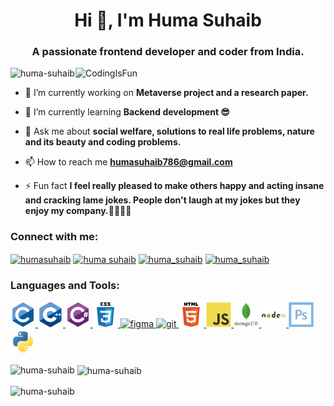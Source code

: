 <h1 align="center">Hi 👋, I'm Huma Suhaib</h1>
<h3 align="center">A passionate frontend developer and coder from India.</h3>
<img align="right" width="400" alt="CodingIsFun" src="https://user-images.githubusercontent.com/55389276/140866485-8fb1c876-9a8f-4d6a-98dc-08c4981eaf70.gif">
<p align="left"> <img src="https://komarev.com/ghpvc/?username=huma-suhaib&label=Profile%20views&color=0e75b6&style=flat" alt="huma-suhaib" /> </p>

- 🔭 I’m currently working on **Metaverse project and a research paper.**

- 🌱 I’m currently learning **Backend development 😎**

- 💬 Ask me about **social welfare, solutions to real life problems, nature and its beauty and coding problems.**

- 📫 How to reach me **humasuhaib786@gmail.com**

- ⚡ Fun fact **I feel really pleased to make others happy and acting insane and cracking lame jokes. People don't laugh at my jokes but they enjoy my company.🤪🤪🤩🤩**

<h3 align="left">Connect with me:</h3>
<p align="left">
<a href="https://twitter.com/humasuhaib" target="blank"><img align="center" src="https://raw.githubusercontent.com/rahuldkjain/github-profile-readme-generator/master/src/images/icons/Social/twitter.svg" alt="humasuhaib" height="30" width="40" /></a>
<a href="https://linkedin.com/in/huma suhaib" target="blank"><img align="center" src="https://raw.githubusercontent.com/rahuldkjain/github-profile-readme-generator/master/src/images/icons/Social/linked-in-alt.svg" alt="huma suhaib" height="30" width="40" /></a>
<a href="https://instagram.com/huma_suhaib" target="blank"><img align="center" src="https://raw.githubusercontent.com/rahuldkjain/github-profile-readme-generator/master/src/images/icons/Social/instagram.svg" alt="huma_suhaib" height="30" width="40" /></a>
<a href="https://www.leetcode.com/huma_suhaib" target="blank"><img align="center" src="https://raw.githubusercontent.com/rahuldkjain/github-profile-readme-generator/master/src/images/icons/Social/leet-code.svg" alt="huma_suhaib" height="30" width="40" /></a>
</p>

<h3 align="left">Languages and Tools:</h3>
<p align="left"> <a href="https://www.cprogramming.com/" target="_blank" rel="noreferrer"> <img src="https://raw.githubusercontent.com/devicons/devicon/master/icons/c/c-original.svg" alt="c" width="40" height="40"/> </a> <a href="https://www.w3schools.com/cpp/" target="_blank" rel="noreferrer"> <img src="https://raw.githubusercontent.com/devicons/devicon/master/icons/cplusplus/cplusplus-original.svg" alt="cplusplus" width="40" height="40"/> </a> <a href="https://www.w3schools.com/cs/" target="_blank" rel="noreferrer"> <img src="https://raw.githubusercontent.com/devicons/devicon/master/icons/csharp/csharp-original.svg" alt="csharp" width="40" height="40"/> </a> <a href="https://www.w3schools.com/css/" target="_blank" rel="noreferrer"> <img src="https://raw.githubusercontent.com/devicons/devicon/master/icons/css3/css3-original-wordmark.svg" alt="css3" width="40" height="40"/> </a> <a href="https://www.figma.com/" target="_blank" rel="noreferrer"> <img src="https://www.vectorlogo.zone/logos/figma/figma-icon.svg" alt="figma" width="40" height="40"/> </a> <a href="https://git-scm.com/" target="_blank" rel="noreferrer"> <img src="https://www.vectorlogo.zone/logos/git-scm/git-scm-icon.svg" alt="git" width="40" height="40"/> </a> <a href="https://www.w3.org/html/" target="_blank" rel="noreferrer"> <img src="https://raw.githubusercontent.com/devicons/devicon/master/icons/html5/html5-original-wordmark.svg" alt="html5" width="40" height="40"/> </a> <a href="https://developer.mozilla.org/en-US/docs/Web/JavaScript" target="_blank" rel="noreferrer"> <img src="https://raw.githubusercontent.com/devicons/devicon/master/icons/javascript/javascript-original.svg" alt="javascript" width="40" height="40"/> </a> <a href="https://www.mongodb.com/" target="_blank" rel="noreferrer"> <img src="https://raw.githubusercontent.com/devicons/devicon/master/icons/mongodb/mongodb-original-wordmark.svg" alt="mongodb" width="40" height="40"/> </a> <a href="https://nodejs.org" target="_blank" rel="noreferrer"> <img src="https://raw.githubusercontent.com/devicons/devicon/master/icons/nodejs/nodejs-original-wordmark.svg" alt="nodejs" width="40" height="40"/> </a> <a href="https://www.photoshop.com/en" target="_blank" rel="noreferrer"> <img src="https://raw.githubusercontent.com/devicons/devicon/master/icons/photoshop/photoshop-line.svg" alt="photoshop" width="40" height="40"/> </a> <a href="https://www.python.org" target="_blank" rel="noreferrer"> <img src="https://raw.githubusercontent.com/devicons/devicon/master/icons/python/python-original.svg" alt="python" width="40" height="40"/> </a> </p>

<p><img align="left" src="https://github-readme-stats.vercel.app/api/top-langs?username=huma-suhaib&show_icons=true&locale=en&layout=compact" alt="huma-suhaib" /></p>

<p>&nbsp;<img align="center" src="https://github-readme-stats.vercel.app/api?username=huma-suhaib&show_icons=true&locale=en" alt="huma-suhaib" /></p>

<p><img align="center" src="https://github-readme-streak-stats.herokuapp.com/?user=huma-suhaib&" alt="huma-suhaib" /></p>


